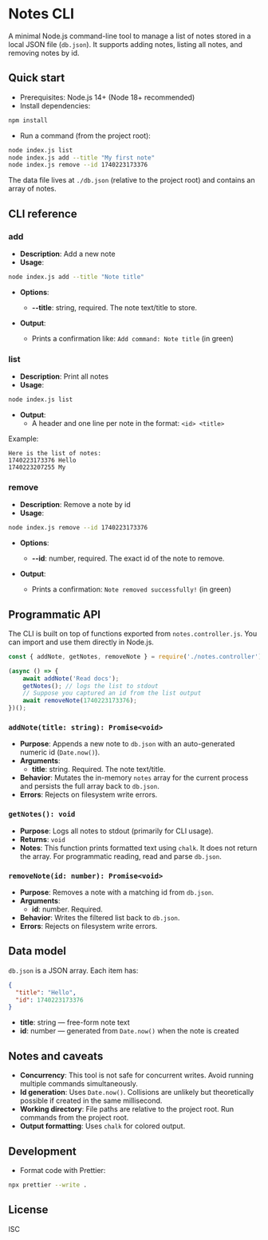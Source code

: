 # Notes CLI

A minimal Node.js command-line tool to manage a list of notes stored in a local JSON file (`db.json`). It supports adding notes, listing all notes, and removing notes by id.

## Quick start

- Prerequisites: Node.js 14+ (Node 18+ recommended)
- Install dependencies:

```bash
npm install
```

- Run a command (from the project root):

```bash
node index.js list
node index.js add --title "My first note"
node index.js remove --id 1740223173376
```

The data file lives at `./db.json` (relative to the project root) and contains an array of notes.

## CLI reference

### add
- **Description**: Add a new note
- **Usage**:

```bash
node index.js add --title "Note title"
```

- **Options**:
  - **--title**: string, required. The note text/title to store.

- **Output**:
  - Prints a confirmation like: `Add command: Note title` (in green)

### list
- **Description**: Print all notes
- **Usage**:

```bash
node index.js list
```

- **Output**:
  - A header and one line per note in the format: `<id> <title>`

Example:

```text
Here is the list of notes:
1740223173376 Hello
1740223207255 My
```

### remove
- **Description**: Remove a note by id
- **Usage**:

```bash
node index.js remove --id 1740223173376
```

- **Options**:
  - **--id**: number, required. The exact id of the note to remove.

- **Output**:
  - Prints a confirmation: `Note removed successfully!` (in green)

## Programmatic API

The CLI is built on top of functions exported from `notes.controller.js`. You can import and use them directly in Node.js.

```js
const { addNote, getNotes, removeNote } = require('./notes.controller');

(async () => {
	await addNote('Read docs');
	getNotes(); // logs the list to stdout
	// Suppose you captured an id from the list output
	await removeNote(1740223173376);
})();
```

### `addNote(title: string): Promise<void>`
- **Purpose**: Appends a new note to `db.json` with an auto-generated numeric id (`Date.now()`).
- **Arguments**:
  - **title**: string. Required. The note text/title.
- **Behavior**: Mutates the in-memory `notes` array for the current process and persists the full array back to `db.json`.
- **Errors**: Rejects on filesystem write errors.

### `getNotes(): void`
- **Purpose**: Logs all notes to stdout (primarily for CLI usage).
- **Returns**: `void`
- **Notes**: This function prints formatted text using `chalk`. It does not return the array. For programmatic reading, read and parse `db.json`.

### `removeNote(id: number): Promise<void>`
- **Purpose**: Removes a note with a matching id from `db.json`.
- **Arguments**:
  - **id**: number. Required.
- **Behavior**: Writes the filtered list back to `db.json`.
- **Errors**: Rejects on filesystem write errors.

## Data model

`db.json` is a JSON array. Each item has:

```json
{
  "title": "Hello",
  "id": 1740223173376
}
```

- **title**: string — free-form note text
- **id**: number — generated from `Date.now()` when the note is created

## Notes and caveats
- **Concurrency**: This tool is not safe for concurrent writes. Avoid running multiple commands simultaneously.
- **Id generation**: Uses `Date.now()`. Collisions are unlikely but theoretically possible if created in the same millisecond.
- **Working directory**: File paths are relative to the project root. Run commands from the project root.
- **Output formatting**: Uses `chalk` for colored output.

## Development
- Format code with Prettier:

```bash
npx prettier --write .
```

## License
ISC